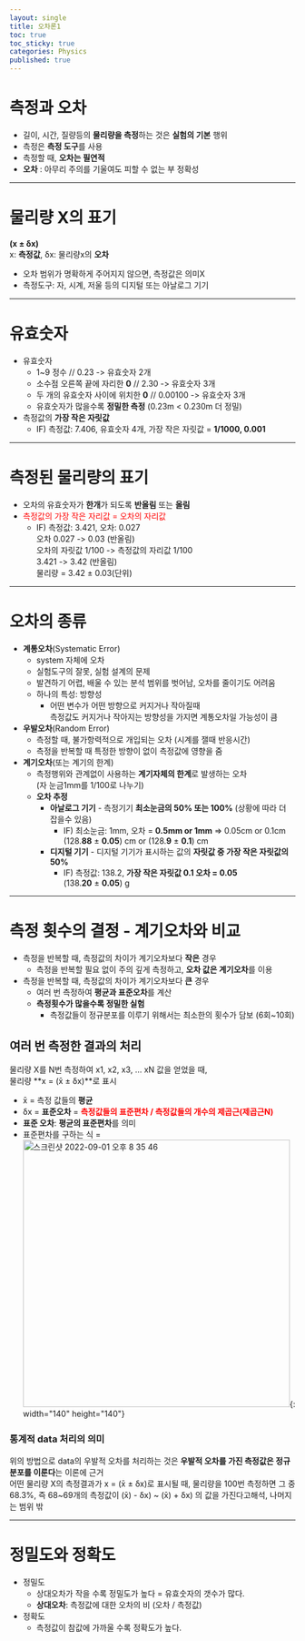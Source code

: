 ```yaml
---
layout: single
title: 오차론1
toc: true
toc_sticky: true
categories: Physics
published: true
---
```



# 측정과 오차
* 길이, 시간, 질량등의 **물리량을 측정**하는 것은 **실험의 기본** 행위
* 측정은 **측정 도구**를 사용
* 측정할 때, **오차는 필연적**
* **오차** : 아무리 주의를 기울여도 피할 수 없는 부 정확성

------------

# 물리량 X의 표기
**(x ± δx)**<br/>
x: **측정값**, δx: 물리량x의 **오차**<br/>
* 오차 범위가 명확하게 주어지지 않으면, 측정값은 의미X
* 측정도구: 자, 시계, 저울 등의 디지털 또는 아날로그 기기

------------

# 유효숫자
* 유효숫자
    * 1~9 정수 // 0.23 -> 유효숫자 2개
    * 소수점 오른쪽 끝에 자리한 **0** // 2.30 -> 유효숫자 3개
    * 두 개의 유효숫자 사이에 위치한 **0** // 0.00100 -> 유효숫자 3개
    * 유효숫자가 많을수록 **정밀한 측정** (0.23m < 0.230m 더 정밀)
* 측정값의 **가장 작은 자릿값**
    * IF) 측정값: 7.406, 유효숫자 4개, 가장 작은 자릿값 = **1/1000, 0.001**

------------

# 측정된 물리량의 표기
* 오차의 유효숫자가 **한개**가 되도록 **반올림** 또는 **올림**
* <span style="color: red">측정값의 가장 작은 자리값 = 오차의 자리값</span>
    * IF) 측정값: 3.421, 오차: 0.027
      <br/>오차 0.027 -> 0.03 (반올림)
      <br/>오차의 자릿값 1/100 -> 측정값의 자리값 1/100
      <br/>3.421 -> 3.42 (반올림)
      <br/>물리량 = 3.42 ± 0.03(단위)

------------

# 오차의 종류
* **계통오차**(Systematic Error)
    * system 자체에 오차
    * 실험도구의 잘못, 실험 설계의 문제
    * 발견하기 어렵, 배울 수 있는 분석 범위를 벗어남, 오차를 줄이기도 어려움
    * 하나의 특성: 방향성
      * 어떤 변수가 어떤 방향으로 커지거나 작아질때<br/>측정값도 커지거나 작아지는 방향성을 가지면 계통오차일 가능성이 큼
* **우발오차**(Random Error)
    * 측정할 때, 불가항력적으로 개입되는 오차 (시계를 잴때 반응시간)
    * 측정을 반복할 때 특정한 방향이 없이 측정값에 영향을 줌
* **계기오차**(또는 계기의 한계)
    * 측정행위와 관계없이 사용하는 **계기자체의 한계**로 발생하는 오차<br/>(자 눈금1mm를 1/100로 나누기)
    * **오차 추정**
        * **아날로그 기기** - 측정기기 **최소눈금의 50% 또는 100%** (상황에 따라 더 잡을수 있음)
            * IF) 최소눈금: 1mm, 오차 = **0.5mm or 1mm** => 0.05cm or 0.1cm
              <br/>(128.**88** ± **0.05**) cm or (128.**9** ± **0.1**) cm
        * **디지털 기기** - 디지털 기기가 표시하는 값의 **자릿값 중 가장 작은 자릿값의 50%**
            * IF) 측정값: 138.2, **가장 작은 자릿값 0.1 오차 = 0.05**
              <br/>(138.**20** ± **0.05**) g

------------

# 측정 횟수의 결정 - 계기오차와 비교
* 측정을 반복할 때, 측정값의 차이가 계기오차보다 **작은** 경우
    * 측정을 반복할 필요 없이 주의 깊게 측정하고, **오차 값은 계기오차**를 이용
* 측정을 반복할 때, 측정값의 차이가 계기오차보다 **큰** 경우
    * 여러 번 측정하여 **평균과 표준오차**를 계산
    * **측정횟수가 많을수록 정밀한 실험**
        * 측정값들이 정규분포를 이루기 위해서는 최소한의 횟수가 담보 (6회~10회)

## 여러 번 측정한 결과의 처리
물리량 X를 N번 측정하여 x1, x2, x3, … xN 값을 얻었을 때,<br/>
물리량 **x = (x̄ ± δx)**로 표시
* x̄ = 측정 값들의 **평균**
* δx = **표준오차** =  <span style="color: red">**측정값들의 표준편차 / 측정값들의 개수의 제곱근(제곱근N)**</span>
* **표준 오차**: **평균의 표준편차**를 의미
* 표준편차를 구하는 식 =  <img width="470" alt="스크린샷 2022-09-01 오후 8 35 46" src="https://user-images.githubusercontent.com/63464299/187946412-31dd9b14-4a4a-4a1d-ab88-0826d5001f93.png">{: width="140" height="140"}


### 통계적 data 처리의 의미
위의 방법으로 data의 우발적 오차를 처리하는 것은 **우발적 오차를 가진 측정값은 정규분포를 이룬다**는 이론에 근거<br/>
어떤 물리량 X의 측정결과가 x = (x̄ ± δx)로 표시될 때, 물리량을 100번 측정하면 그 중 68.3%, 즉 68~69개의 측정값이 (x̄) - δx) ~ (x̄) + δx) 의 값을 가진다고해석, 나머지는 범위 밖

------------

# 정밀도와 정확도
* 정밀도
    * 상대오차가 작을 수록 정밀도가 높다 = 유효숫자의 갯수가 많다.
    * **상대오차**: 측정값에 대한 오차의 비 (오차 / 측정값)
* 정확도
    * 측정값이 참값에 가까울 수록 정확도가 높다.


